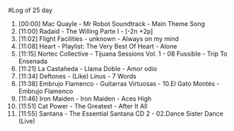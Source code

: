 #Log of 25 day

1. [00:00] Mac Quayle - Mr Robot Soundtrack - Main Theme Song
1. [11:00] Radaid - The Willing Parte I - [-2n +2p]
1. [11:02] Flight Facilities - unknown - Always on my mind
1. [11:08] Heart - Playlist: The Very Best Of Heart - Alone
1. [11:15] Nortec Collective - Tijuana Sessions Vol. 1 - 08 Fussible - Trip To Ensenada
1. [11:21] La Castañeda - Llama Doble - Amor odio
1. [11:34] Deftones - (Like) Linus - 7 Words
1. [11:38] Embrujo Flamenco - Guitarras Virtuosas - 10.El Gato Montés - Embrujo Flamenco
1. [11:46] Iron Maiden - Iron Maiden - Aces High
1. [11:51] Cat Power - The Greatest - After It All
1. [11:55] Santana - The Essential Santana CD 2 - 02.Dance Sister Dance (Live)
